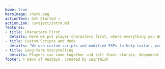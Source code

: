 ```yaml
---
home: true
heroImage: /hero.png
actionText: Get Started →
actionLink: /project/intro.md
features:
- title: Characters First
  details: Here we put player characters first, where everything you do impacts every little minute attention to detail, and ongoing story.
- title: Custom Scripts and Mods
  details: "We use custom scripts and modified ESPs to help tailor, provide tools, and enrich your roleplaying experience; that are actively worked on to be perfected."
- title: Long-term Storytelling
  details: Players can come together and tell their stories, dependent of one another, to conform to a larger, more custom and persistent story that effects everyone.
footer: © Dawn of Resdayn, created by SaintWish
---
```

